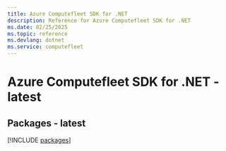 ```yaml
---
title: Azure Computefleet SDK for .NET
description: Reference for Azure Computefleet SDK for .NET
ms.date: 02/25/2025
ms.topic: reference
ms.devlang: dotnet
ms.service: computefleet
---
```

# Azure Computefleet SDK for .NET - latest
## Packages - latest
[!INCLUDE [packages](computefleet-index.md)]